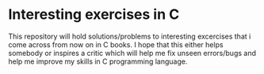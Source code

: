 # Interesting exercises in C
This repository will hold solutions/problems to interesting excercises that i come across from now on in C books.
I hope that this either helps somebody or inspires a critic which will help me fix unseen errors/bugs and help me improve
my skills in C programming language.
